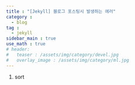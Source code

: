 ```yaml
---
title : "[Jekyll] 블로그 포스팅시 발생하는 에러"
category :
  - blog
tag :
  - jekyll
sidebar_main : true
use_math : true
# header:
#   teaser : /assets/img/category/devel.jpg
#   overlay_image : /assets/img/category/ml.jpg
---
```


1. sort